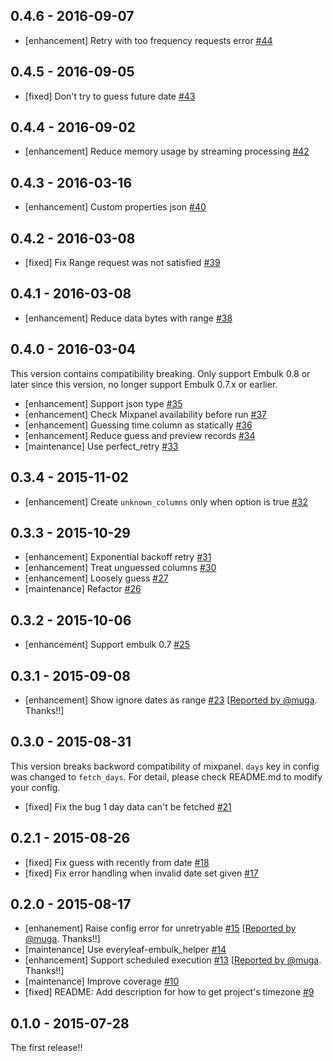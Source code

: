 ## 0.4.6 - 2016-09-07
* [enhancement] Retry with too frequency requests error [#44](https://github.com/treasure-data/embulk-input-mixpanel/pull/44)

## 0.4.5 - 2016-09-05
* [fixed] Don't try to guess future date [#43](https://github.com/treasure-data/embulk-input-mixpanel/pull/43)

## 0.4.4 - 2016-09-02
* [enhancement] Reduce memory usage by streaming processing [#42](https://github.com/treasure-data/embulk-input-mixpanel/pull/42)

## 0.4.3 - 2016-03-16
* [enhancement] Custom properties json [#40](https://github.com/treasure-data/embulk-input-mixpanel/pull/40)

## 0.4.2 - 2016-03-08
* [fixed] Fix Range request was not satisfied [#39](https://github.com/treasure-data/embulk-input-mixpanel/pull/39)

## 0.4.1 - 2016-03-08
* [enhancement] Reduce data bytes with range [#38](https://github.com/treasure-data/embulk-input-mixpanel/pull/38)

## 0.4.0 - 2016-03-04

This version contains compatibility breaking. Only support Embulk 0.8 or later since this version, no longer support Embulk 0.7.x or earlier.

* [enhancement] Support json type [#35](https://github.com/treasure-data/embulk-input-mixpanel/pull/35)
* [enhancement] Check Mixpanel availability before run [#37](https://github.com/treasure-data/embulk-input-mixpanel/pull/37)
* [enhancement] Guessing time column as statically [#36](https://github.com/treasure-data/embulk-input-mixpanel/pull/36)
* [enhancement] Reduce guess and preview records [#34](https://github.com/treasure-data/embulk-input-mixpanel/pull/34)
* [maintenance] Use perfect_retry [#33](https://github.com/treasure-data/embulk-input-mixpanel/pull/33)


## 0.3.4 - 2015-11-02

* [enhancement] Create `unknown_columns` only when option is true [#32](https://github.com/treasure-data/embulk-input-mixpanel/pull/32)

## 0.3.3 - 2015-10-29

* [enhancement] Exponential backoff retry [#31](https://github.com/treasure-data/embulk-input-mixpanel/pull/31)
* [enhancement] Treat unguessed columns [#30](https://github.com/treasure-data/embulk-input-mixpanel/pull/30)
* [enhancement] Loosely guess [#27](https://github.com/treasure-data/embulk-input-mixpanel/pull/27)
* [maintenance] Refactor [#26](https://github.com/treasure-data/embulk-input-mixpanel/pull/26)

## 0.3.2 - 2015-10-06

* [enhancement] Support embulk 0.7 [#25](https://github.com/treasure-data/embulk-input-mixpanel/pull/25)

## 0.3.1 - 2015-09-08

* [enhancement] Show ignore dates as range [#23](https://github.com/treasure-data/embulk-input-mixpanel/pull/23) [[Reported by @muga](https://github.com/treasure-data/embulk-input-mixpanel/issues/20). Thanks!!]

## 0.3.0 - 2015-08-31

This version breaks backword compatibility of mixpanel. `days` key in config was changed to `fetch_days`. For detail, please check README.md to modify your config.

* [fixed] Fix the bug 1 day data can't be fetched [#21](https://github.com/treasure-data/embulk-input-mixpanel/pull/21)

## 0.2.1 - 2015-08-26

* [fixed] Fix guess with recently from date [#18](https://github.com/treasure-data/embulk-input-mixpanel/pull/18)
* [fixed] Fix error handling when invalid date set given [#17](https://github.com/treasure-data/embulk-input-mixpanel/pull/17)

## 0.2.0 - 2015-08-17

* [enhanement] Raise config error for unretryable [#15](https://github.com/treasure-data/embulk-input-mixpanel/pull/15) [[Reported by @muga](https://github.com/treasure-data/embulk-input-mixpanel/issues/11). Thanks!!]
* [maintenance] Use everyleaf-embulk_helper [#14](https://github.com/treasure-data/embulk-input-mixpanel/pull/14)
* [enhancement] Support scheduled execution [#13](https://github.com/treasure-data/embulk-input-mixpanel/pull/13) [[Reported by @muga](https://github.com/treasure-data/embulk-input-mixpanel/issues/12). Thanks!!]
* [maintenance] Improve coverage [#10](https://github.com/treasure-data/embulk-input-mixpanel/pull/10)
* [fixed] README: Add description for how to get project's timezone [#9](https://github.com/treasure-data/embulk-input-mixpanel/pull/9)

## 0.1.0 - 2015-07-28

The first release!!
